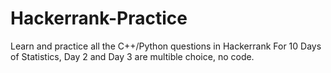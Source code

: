 # Hackerrank-Practice
Learn and practice all the C++/Python questions in Hackerrank
For 10 Days of Statistics, Day 2 and Day 3 are multible choice, no code.

